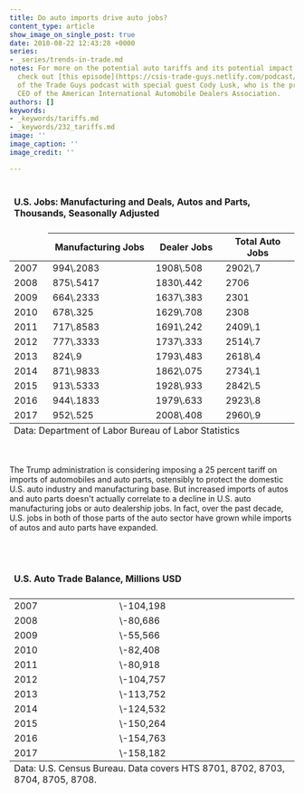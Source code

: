 ```yaml
---
title: Do auto imports drive auto jobs?
content_type: article
show_image_on_single_post: true
date: 2018-08-22 12:43:28 +0000
series:
- _series/trends-in-trade.md
notes: For more on the potential auto tariffs and its potential impact on the industry,
  check out [this episode](https://csis-trade-guys.netlify.com/podcast/only-as-good-as-the-next-tweet)
  of the Trade Guys podcast with special guest Cody Lusk, who is the president and
  CEO of the American International Automobile Dealers Association.
authors: []
keywords:
- _keywords/tariffs.md
- _keywords/232_tariffs.md
image: ''
image_caption: ''
image_credit: ''

---
```

<table>
<thead>
<tr>
<td colspan="4">
<h4>U.S. Jobs: Manufacturing and Deals, Autos and Parts, Thousands, Seasonally Adjusted</h4>
</td>
</tr>

<tr>
<td> </td>
<th>
Manufacturing Jobs
</th>
<th>
Dealer Jobs
</th>
<th>
Total Auto Jobs
</th>
</tr> </thead>

<tbody>
<tr>
<td>
2007
</td>
<td>
994\.2083
</td>
<td>
1908\.508
</td>
<td>
2902\.7
</td>
</tr>
<tr>
<td>
2008
</td>
<td>
875\.5417
</td>
<td>
1830\.442
</td>
<td>
2706
</td>
</tr>
<tr>
<td>
2009
</td>
<td>
664\.2333
</td>
<td>
1637\.383
</td>
<td>
2301
</td>
</tr>
<tr>
<td>
2010
</td>
<td>
678\.325
</td>
<td>
1629\.708
</td>
<td>
2308
</td>
</tr>
<tr>
<td>
2011
</td>
<td>
717\.8583
</td>
<td>
1691\.242
</td>
<td>
2409\.1
</td>
</tr>
<tr>
<td>
2012
</td>
<td>
777\.3333
</td>
<td>
1737\.333
</td>
<td>
2514\.7
</td>
</tr>
<tr>
<td>
2013
</td>
<td>
824\.9
</td>
<td>
1793\.483
</td>
<td>
2618\.4
</td>
</tr>
<tr>
<td>
2014
</td>
<td>
871\.9833
</td>
<td>
1862\.075
</td>
<td>
2734\.1
</td>
</tr>
<tr>
<td>
2015
</td>
<td>
913\.5333
</td>
<td>
1928\.933
</td>
<td>
2842\.5
</td>
</tr>
<tr>
<td>
2016
</td>
<td>
944\.1833
</td>
<td>
1979\.633
</td>
<td>
2923\.8
</td>
</tr>
<tr>
<td>
2017
</td>
<td>
952\.525
</td>
<td>
2008\.408
</td>
<td>
2960\.9
</td>
</tr>
</tbody>
<tfoot>
<tr>
<td colspan="4">
Data: Department of Labor Bureau of Labor Statistics
</td>
</tr>
</tfoot>
</table>
<p> </p>
The Trump administration is considering imposing a 25 percent tariff on imports of automobiles and auto parts, ostensibly to protect the domestic U.S. auto industry and manufacturing base. But increased imports of autos and auto parts doesn't actually correlate to a decline in U.S. auto manufacturing jobs or auto dealership jobs. In fact, over the past decade, U.S. jobs in both of those parts of the auto sector have grown while imports of autos and auto parts have expanded.
<p> </p>
<table>
<thead>
<tr>
<td colspan="2">
<h4>U.S. Auto Trade Balance, Millions USD</h4>
</td>
</tr>
</thead>

<tbody>

<tr>
<td>
2007
</td>
<td>
\-104,198
</td>
</tr>
<tr>
<td>
2008
</td>
<td>
\-80,686
</td>
</tr>
<tr>
<td>
2009
</td>
<td>
\-55,566
</td>
</tr>
<tr>
<td>
2010
</td>
<td>
\-82,408
</td>
</tr>
<tr>
<td>
2011
</td>
<td>
\-80,918
</td>
</tr>
<tr>
<td>
2012
</td>
<td>
\-104,757
</td>
</tr>
<tr>
<td>
2013
</td>
<td>
\-113,752
</td>
</tr>
<tr>
<td>
2014
</td>
<td>
\-124,532
</td>
</tr>
<tr>
<td>
2015
</td>
<td>
\-150,264
</td>
</tr>
<tr>
<td>
2016
</td>
<td>
\-154,763
</td>
</tr>
<tr>
<td>
2017
</td>
<td>
\-158,182
</td>
</tr>
</tbody>
<tfoot>
<tr>
<td colspan="2">
Data: U.S. Census Bureau. Data covers HTS 8701, 8702, 8703, 8704, 8705, 8708.
</td>
</tr>

</tfoot>
</table>
